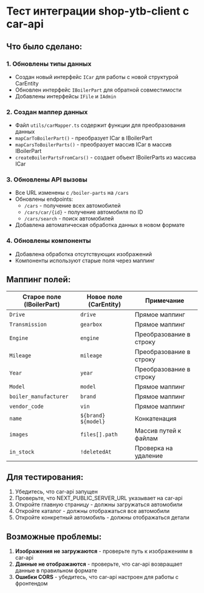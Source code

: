 # Тест интеграции shop-ytb-client с car-api

## Что было сделано:

### 1. Обновлены типы данных
- Создан новый интерфейс `ICar` для работы с новой структурой CarEntity
- Обновлен интерфейс `IBoilerPart` для обратной совместимости
- Добавлены интерфейсы `IFile` и `IAdmin`

### 2. Создан маппер данных
- Файл `utils/carMapper.ts` содержит функции для преобразования данных
- `mapCarToBoilerPart()` - преобразует ICar в IBoilerPart
- `mapCarsToBoilerParts()` - преобразует массив ICar в массив IBoilerPart
- `createBoilerPartsFromCars()` - создает объект IBoilerParts из массива ICar

### 3. Обновлены API вызовы
- Все URL изменены с `/boiler-parts` на `/cars`
- Обновлены endpoints:
  - `/cars` - получение всех автомобилей
  - `/cars/car/{id}` - получение автомобиля по ID
  - `/cars/search` - поиск автомобилей
- Добавлена автоматическая обработка данных в новом формате

### 4. Обновлены компоненты
- Добавлена обработка отсутствующих изображений
- Компоненты используют старые поля через маппинг

## Маппинг полей:

| Старое поле (IBoilerPart) | Новое поле (CarEntity) | Примечание |
|---------------------------|------------------------|------------|
| `Drive` | `drive` | Прямое маппинг |
| `Transmission` | `gearbox` | Прямое маппинг |
| `Engine` | `engine` | Преобразование в строку |
| `Mileage` | `mileage` | Преобразование в строку |
| `Year` | `year` | Преобразование в строку |
| `Model` | `model` | Прямое маппинг |
| `boiler_manufacturer` | `brand` | Прямое маппинг |
| `vendor_code` | `vin` | Прямое маппинг |
| `name` | `${brand} ${model}` | Конкатенация |
| `images` | `files[].path` | Массив путей к файлам |
| `in_stock` | `!deletedAt` | Проверка на удаление |

## Для тестирования:

1. Убедитесь, что car-api запущен
2. Проверьте, что NEXT_PUBLIC_SERVER_URL указывает на car-api
3. Откройте главную страницу - должны загружаться автомобили
4. Откройте каталог - должны отображаться все автомобили
5. Откройте конкретный автомобиль - должны отображаться детали

## Возможные проблемы:

1. **Изображения не загружаются** - проверьте путь к изображениям в car-api
2. **Данные не отображаются** - проверьте, что car-api возвращает данные в правильном формате
3. **Ошибки CORS** - убедитесь, что car-api настроен для работы с фронтендом
